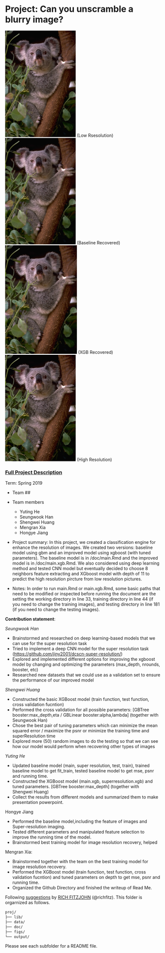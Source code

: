 # Project: Can you unscramble a blurry image? 
![image](figs/Picture1.png)   (Low Rsesolution) ![image](figs/Picture2.png) (Baseline Recovered)
![image](figs/Picture3.png)   (XGB Recovered)   ![image](figs/Picture4.png)   (High Resolution)            

### [Full Project Description](doc/project3_desc.md)

Term: Spring 2019

+ Team ##
+ Team members
	+ Yuting He
	+ Seungwook Han
	+ Shengwei Huang
	+ Mengran Xia
	+ Hongye Jiang

+ Project summary: In this project, we created a classification engine for enhance the resolution of images. We created two versions: baseline model using gbm and an improved model using xgboost (with tuned parameters). The baseline model is in /doc/main.Rmd and the improved model is in /doc/main.xgb.Rmd. We also considered using deep learning method and tested CNN model but eventually decided to choose 8 neighbors feature extracting and XGboost model with depth of 11 to predict the high resolution pircture from low resolution pictures.

+ Notes: In order to run main.Rmd or main.xgb.Rmd, some basic paths that need to be modified or inspected before running the document are the setting the working directory in line 33, training directory in line 44 (if you need to change the training images), and testing directory in line 181 (if you need to change the testing images).
	
**Contribution statement**:

*Seungwook Han*
* Brainstormed and researched on deep learning-based models that we can use for the super resolution task
* Tried to implement a deep CNN model for the super resolution task (https://github.com/jiny2001/dcscn-super-resolution/)
* Explored and implemented different options for improving the xgboost model by changing and optimizing the parameters (max_depth, nrounds, booster, etc)
* Researched new datasets that we could use as a validation set to ensure the performance of our improved model

*Shengwei Huang*
* Constructed the basic XGBoost model (train function, test function, cross validation fucntion)
* Performed the cross validation for all possible parameters: [GBTree booster:max_depth,eta / GBLinear booster:alpha,lambda] (together with Seungwook Han)
* Chose the best pair of tuning parameters which can minimize the mean squared error / maximize the psnr or minimize the training time and superResolution time
* Explored more (50) random images to do the testing so that we can see how our model would perform when recovering other types of images

*Yuting He*
* Updated baseline model (main, super resolution, test, train), trained baseline model to get fit_train, tested baseline model to get mse, psnr and running time.
* Constructed the XGBoost model (main.xgb, superresolution.xgb) and tuned parameters. [GBTree booster:max_depth] (together with Shengwei Huang)
* Collect the results from different models and summarized them to make presentation powerpoint.

Hongye Jiang 
* Performed the baseline model,including the feature of images and Super-resolution imaging.
* Tested different parameters and manipulated feature selection to improve the running time of the model. 
* Brainstormed best training model for image resolution recovery, helped 

Mengran Xia:
* Brainstormed together with the team on the best training model for image resolution recovery. 
* Performed the XGBoost model (train function, test function, cross validation fucntion) and tuned parameters on depth to get mse, psnr and running time. 
* Organized the Github Directory and finished the writeup of Read Me. 

Following [suggestions](http://nicercode.github.io/blog/2013-04-05-projects/) by [RICH FITZJOHN](http://nicercode.github.io/about/#Team) (@richfitz). This folder is orgarnized as follows.

```
proj/
├── lib/
├── data/
├── doc/
├── figs/
└── output/
```

Please see each subfolder for a README file.
